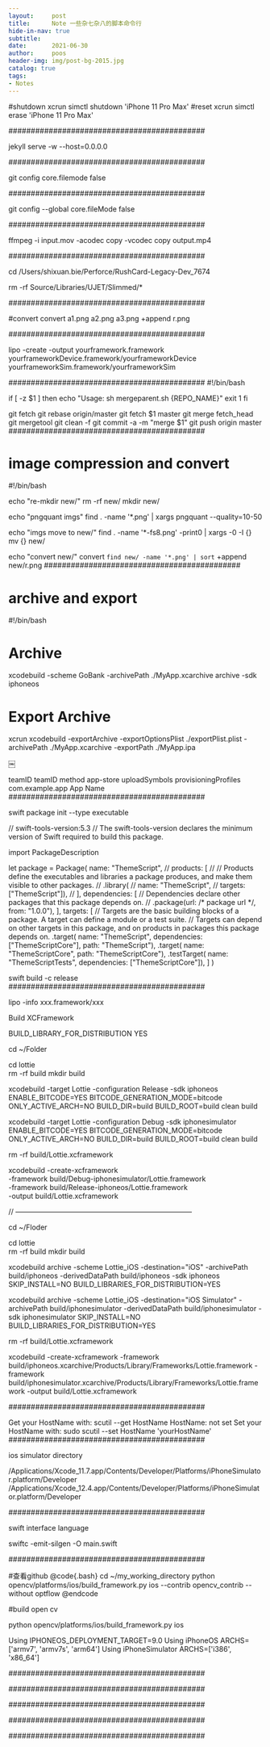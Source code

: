 ```yaml
---
layout:     post
title:      Note 一些杂七杂八的脚本命令行
hide-in-nav: true
subtitle:   
date:       2021-06-30
author:     poos
header-img: img/post-bg-2015.jpg
catalog: true
tags:
- Notes
---
```



<!-- test  -->

#shutdown
xcrun simctl shutdown 'iPhone 11 Pro Max'
#reset
xcrun simctl erase 'iPhone 11 Pro Max' 

############################################

jekyll serve -w --host=0.0.0.0

############################################

git config core.filemode false

############################################

git config --global core.fileMode false  

############################################

ffmpeg -i input.mov -acodec copy -vcodec copy output.mp4

############################################

cd /Users/shixuan.bie/Perforce/RushCard-Legacy-Dev_7674

rm -rf Source/Libraries/UJET/Slimmed/*

############################################

#convert
convert a1.png a2.png a3.png +append r.png

############################################

lipo -create -output yourframework.framework yourframeworkDevice.framework/yourframeworkDevice yourframeworkSim.framework/yourframeworkSim

############################################
#!/bin/bash

if [ -z $1 ]
then 
	echo "Usage: sh mergeparent.sh {REPO_NAME}"
	exit 1
fi

git fetch 
git rebase origin/master
git fetch $1 master
git merge fetch_head
git mergetool
git clean -f
git commit -a -m "merge $1"
git push origin master
############################################

# image compression and convert
#!/bin/bash

echo "re-mkdir new/"
rm -rf new/
mkdir new/

echo "pngquant imgs"
find . -name '*.png' | xargs pngquant --quality=10-50

echo "imgs move to new/"
find . -name '*-fs8.png' -print0 | xargs -0 -I {}  mv {} new/

echo "convert new/"
convert `find new/ -name '*.png' | sort` +append new/r.png
############################################

# archive and export
#!/bin/bash

# Archive
xcodebuild -scheme GoBank -archivePath ./MyApp.xcarchive archive -sdk iphoneos

# Export Archive
xcrun xcodebuild -exportArchive -exportOptionsPlist ./exportPlist.plist -archivePath ./MyApp.xcarchive -exportPath ./MyApp.ipa

￼
<?xml version="1.0" encoding="UTF-8"?>
<!DOCTYPE plist PUBLIC "-//Apple//DTD PLIST 1.0//EN" "http://www.apple.com/DTDs/PropertyList-1.0.dtd">
<plist version="1.0">
<dict>
	<key>teamID</key>
	<string>teamID</string>
	<key>method</key>
	<string>app-store</string>
	<key>uploadSymbols</key>
	<true/>
	<key>provisioningProfiles</key>
	<dict>
		<key>com.example.app</key>
		<string>App Name</string>
	</dict>
</dict>
</plist>
############################################

swift package init --type executable


// swift-tools-version:5.3
// The swift-tools-version declares the minimum version of Swift required to build this package.

import PackageDescription

let package = Package(
    name: "ThemeScript",
    // products: [
    //     // Products define the executables and libraries a package produces, and make them visible to other packages.
    //     .library(
    //         name: "ThemeScript",
    //         targets: ["ThemeScript"]),
    // ],
    dependencies: [
        // Dependencies declare other packages that this package depends on.
        // .package(url: /* package url */, from: "1.0.0"),
    ],
    targets: [
        // Targets are the basic building blocks of a package. A target can define a module or a test suite.
        // Targets can depend on other targets in this package, and on products in packages this package depends on.
        .target(
            name: "ThemeScript",
            dependencies: ["ThemeScriptCore"],
            path: "ThemeScript"),
        .target(
            name: "ThemeScriptCore",
            path: "ThemeScriptCore"),
        .testTarget(
            name: "ThemeScriptTests",
            dependencies: ["ThemeScriptCore"]),
    ]
)




swift build -c release
############################################


lipo -info xxx.framework/xxx


Build XCFramework

BUILD_LIBRARY_FOR_DISTRIBUTION YES




cd ~/Folder                   

cd lottie                         
rm -rf build
mkdir build


xcodebuild  -target Lottie -configuration Release -sdk iphoneos ENABLE_BITCODE=YES BITCODE_GENERATION_MODE=bitcode ONLY_ACTIVE_ARCH=NO BUILD_DIR=build BUILD_ROOT=build clean build



xcodebuild  -target Lottie -configuration Debug -sdk iphonesimulator ENABLE_BITCODE=YES BITCODE_GENERATION_MODE=bitcode ONLY_ACTIVE_ARCH=NO BUILD_DIR=build BUILD_ROOT=build clean build



rm -rf build/Lottie.xcframework

xcodebuild -create-xcframework \
-framework build/Debug-iphonesimulator/Lottie.framework \
-framework build/Release-iphoneos/Lottie.framework \
-output build/Lottie.xcframework

// —————————————————————————

cd ~/Floder                 

cd lottie                        
rm -rf build
mkdir build


xcodebuild archive -scheme Lottie_iOS -destination="iOS" -archivePath build/iphoneos -derivedDataPath build/iphoneos -sdk iphoneos SKIP_INSTALL=NO BUILD_LIBRARIES_FOR_DISTRIBUTION=YES


xcodebuild archive -scheme Lottie_iOS -destination="iOS Simulator" -archivePath build/iphonesimulator -derivedDataPath build/iphonesimulator  -sdk iphonesimulator SKIP_INSTALL=NO BUILD_LIBRARIES_FOR_DISTRIBUTION=YES


rm -rf build/Lottie.xcframework


xcodebuild -create-xcframework -framework build/iphoneos.xcarchive/Products/Library/Frameworks/Lottie.framework -framework build/iphonesimulator.xcarchive/Products/Library/Frameworks/Lottie.framework -output build/Lottie.xcframework

############################################

Get your HostName with:
scutil --get HostName
HostName: not set
Set your HostName with:
sudo scutil --set HostName 'yourHostName' 
############################################

ios simulator directory

/Applications/Xcode_11.7.app/Contents/Developer/Platforms/iPhoneSimulator.platform/Developer
/Applications/Xcode_12.4.app/Contents/Developer/Platforms/iPhoneSimulator.platform/Developer

############################################

swift interface language

swiftc -emit-silgen -O main.swift  

############################################


#查看github
@code{.bash} cd ~/my_working_directory python opencv/platforms/ios/build_framework.py ios --contrib opencv_contrib --without optflow @endcode

#build open cv

python opencv/platforms/ios/build_framework.py ios


Using IPHONEOS_DEPLOYMENT_TARGET=9.0
Using iPhoneOS ARCHS=['armv7', 'armv7s', 'arm64']
Using iPhoneSimulator ARCHS=['i386', 'x86_64']

############################################

############################################

############################################

############################################

############################################